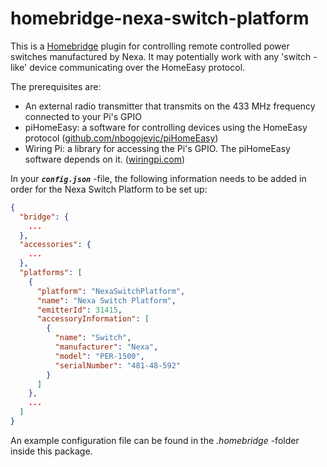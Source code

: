 # homebridge-nexa-switch-platform

This is a [Homebridge](https://www.npmjs.com/package/homebridge) plugin for controlling remote controlled power switches manufactured by Nexa.
It may potentially work with any 'switch -like' device communicating over the HomeEasy protocol.

The prerequisites are:
- An external radio transmitter that transmits on the 433 MHz frequency connected to your Pi's GPIO
- piHomeEasy: a software for controlling devices using the HomeEasy protocol ([github.com/nbogojevic/piHomeEasy](https://github.com/nbogojevic/piHomeEasy))
- Wiring Pi: a library for accessing the Pi's GPIO. The piHomeEasy software depends on it. ([wiringpi.com](http://wiringpi.com))

In your **_`config.json`_** -file, the following information needs to be added in order for the Nexa Switch Platform to be set up:
```json
{
  "bridge": {
    ...
  },
  "accessories": {
    ...
  },
  "platforms": [
    {
      "platform": "NexaSwitchPlatform",
      "name": "Nexa Switch Platform",
      "emitterId": 31415,
      "accessoryInformation": [
        {
          "name": "Switch",
          "manufacturer": "Nexa",
          "model": "PER-1500",
          "serialNumber": "481-48-592"
        }
      ]
    },
    ...
  ]
}
```
An example configuration file can be found in the _.homebridge_ -folder inside this package.